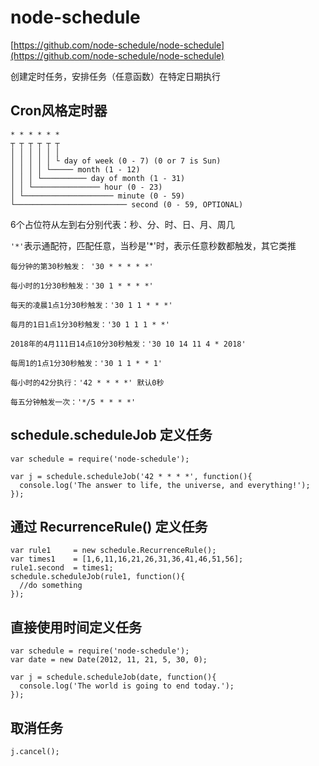 # node-schedule

[https://github.com/node-schedule/node-schedule](https://github.com/node-schedule/node-schedule)

创建定时任务，安排任务（任意函数）在特定日期执行

## Cron风格定时器
```
* * * * * *
┬ ┬ ┬ ┬ ┬ ┬
│ │ │ │ │ │
│ │ │ │ │ └ day of week (0 - 7) (0 or 7 is Sun)
│ │ │ │ └───── month (1 - 12)
│ │ │ └────────── day of month (1 - 31)
│ │ └─────────────── hour (0 - 23)
│ └──────────────────── minute (0 - 59)
└───────────────────────── second (0 - 59, OPTIONAL)
```
6个占位符从左到右分别代表：秒、分、时、日、月、周几

```'*'```表示通配符，匹配任意，当秒是'*'时，表示任意秒数都触发，其它类推

```
每分钟的第30秒触发： '30 * * * * *'

每小时的1分30秒触发：'30 1 * * * *'

每天的凌晨1点1分30秒触发：'30 1 1 * * *'

每月的1日1点1分30秒触发：'30 1 1 1 * *'

2018年的4月111日14点10分30秒触发：'30 10 14 11 4 * 2018'

每周1的1点1分30秒触发：'30 1 1 * * 1'

每小时的42分执行：'42 * * * *' 默认0秒

每五分钟触发一次：'*/5 * * * *'
```

## schedule.scheduleJob 定义任务
```
var schedule = require('node-schedule');

var j = schedule.scheduleJob('42 * * * *', function(){
  console.log('The answer to life, the universe, and everything!');
});
```

## 通过 RecurrenceRule() 定义任务
```
var rule1     = new schedule.RecurrenceRule();  
var times1    = [1,6,11,16,21,26,31,36,41,46,51,56];  
rule1.second  = times1;  
schedule.scheduleJob(rule1, function(){  
  //do something
});  
```

## 直接使用时间定义任务
```
var schedule = require('node-schedule');
var date = new Date(2012, 11, 21, 5, 30, 0);

var j = schedule.scheduleJob(date, function(){
  console.log('The world is going to end today.');
});

```

## 取消任务
```
j.cancel();   
```



